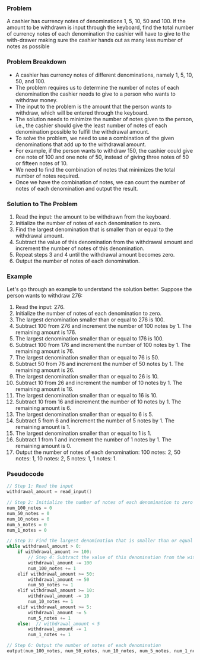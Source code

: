 ### Problem

A cashier has currency notes of denominations 1, 5, 10, 50 and 100. If the amount to be withdrawn is input through the keyboard, find the total number of currency notes of each denomination the cashier will have to give to the with-drawer making sure the cashier hands out as many less number of notes as possible

### Problem Breakdown

-   A cashier has currency notes of different denominations, namely 1, 5, 10, 50, and 100.
-   The problem requires us to determine the number of notes of each denomination the cashier needs to give to a person who wants to withdraw money.
-   The input to the problem is the amount that the person wants to withdraw, which will be entered through the keyboard.
-   The solution needs to minimize the number of notes given to the person, i.e., the cashier should give the least number of notes of each denomination possible to fulfill the withdrawal amount.
-   To solve the problem, we need to use a combination of the given denominations that add up to the withdrawal amount.
-   For example, if the person wants to withdraw 150, the cashier could give one note of 100 and one note of 50, instead of giving three notes of 50 or fifteen notes of 10.
-   We need to find the combination of notes that minimizes the total number of notes required.
-   Once we have the combination of notes, we can count the number of notes of each denomination and output the result.

### Solution to The Problem

1.  Read the input: the amount to be withdrawn from the keyboard.
2.  Initialize the number of notes of each denomination to zero.
3.  Find the largest denomination that is smaller than or equal to the withdrawal amount.
4.  Subtract the value of this denomination from the withdrawal amount and increment the number of notes of this denomination.
5.  Repeat steps 3 and 4 until the withdrawal amount becomes zero.
6.  Output the number of notes of each denomination.

### Example

Let's go through an example to understand the solution better. Suppose the person wants to withdraw 276:

1.  Read the input: 276.
2.  Initialize the number of notes of each denomination to zero.
3.  The largest denomination smaller than or equal to 276 is 100.
4.  Subtract 100 from 276 and increment the number of 100 notes by 1. The remaining amount is 176.
5.  The largest denomination smaller than or equal to 176 is 100.
6.  Subtract 100 from 176 and increment the number of 100 notes by 1. The remaining amount is 76.
7.  The largest denomination smaller than or equal to 76 is 50.
8.  Subtract 50 from 76 and increment the number of 50 notes by 1. The remaining amount is 26.
9.  The largest denomination smaller than or equal to 26 is 10.
10.  Subtract 10 from 26 and increment the number of 10 notes by 1. The remaining amount is 16.
11.  The largest denomination smaller than or equal to 16 is 10.
12.  Subtract 10 from 16 and increment the number of 10 notes by 1. The remaining amount is 6.
13.  The largest denomination smaller than or equal to 6 is 5.
14.  Subtract 5 from 6 and increment the number of 5 notes by 1. The remaining amount is 1.
15.  The largest denomination smaller than or equal to 1 is 1.
16.  Subtract 1 from 1 and increment the number of 1 notes by 1. The remaining amount is 0.
17.  Output the number of notes of each denomination: 100 notes: 2, 50 notes: 1, 10 notes: 2, 5 notes: 1, 1 notes: 1.

### Pseudocode

```c
// Step 1: Read the input
withdrawal_amount = read_input()

// Step 2: Initialize the number of notes of each denomination to zero
num_100_notes = 0
num_50_notes = 0
num_10_notes = 0
num_5_notes = 0
num_1_notes = 0

// Step 3: Find the largest denomination that is smaller than or equal to the withdrawal amount
while withdrawal_amount > 0:
    if withdrawal_amount >= 100:
        // Step 4: Subtract the value of this denomination from the withdrawal amount and increment the number of notes of this denomination
        withdrawal_amount -= 100
        num_100_notes += 1
    elif withdrawal_amount >= 50:
        withdrawal_amount -= 50
        num_50_notes += 1
    elif withdrawal_amount >= 10:
        withdrawal_amount -= 10
        num_10_notes += 1
    elif withdrawal_amount >= 5:
        withdrawal_amount -= 5
        num_5_notes += 1
    else:  // withdrawal_amount < 5
        withdrawal_amount -= 1
        num_1_notes += 1

// Step 6: Output the number of notes of each denomination
output(num_100_notes, num_50_notes, num_10_notes, num_5_notes, num_1_notes)

```